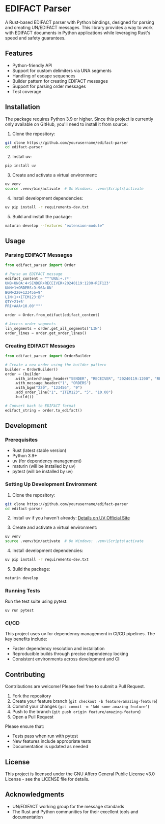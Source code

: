 # EDIFACT Parser

A Rust-based EDIFACT parser with Python bindings, designed for parsing and creating UN/EDIFACT messages. This library provides a way to work with EDIFACT documents in Python applications while leveraging Rust's speed and safety guarantees.

## Features

- Python-friendly API
- Support for custom delimiters via UNA segments
- Handling of escape sequences
- Builder pattern for creating EDIFACT messages
- Support for parsing order messages
- Test coverage

## Installation

The package requires Python 3.9 or higher. Since this project is currently only available on GitHub, you'll need to install it from source:

1. Clone the repository:
```bash
git clone https://github.com/yourusername/edifact-parser
cd edifact-parser
```

2. Install uv:
```bash
pip install uv
```

3. Create and activate a virtual environment:
```bash
uv venv
source .venv/bin/activate  # On Windows: .venv\Scripts\activate
```

4. Install development dependencies:
```bash
uv pip install -r requirements-dev.txt
```

5. Build and install the package:
```bash
maturin develop --features "extension-module"
```

## Usage

### Parsing EDIFACT Messages

```python
from edifact_parser import Order

# Parse an EDIFACT message
edifact_content = """UNA:+.?*'
UNB+UNOA:4+SENDER+RECEIVER+20240119:1200+REF123'
UNH+1+ORDERS:D:96A:UN'
BGM+220+123456+9'
LIN+1++ITEM123:BP'
QTY+21+5'
PRI+AAA+10.00'"""

order = Order.from_edifact(edifact_content)

# Access order segments
lin_segments = order.get_all_segments("LIN")
order_lines = order.get_order_lines()
```

### Creating EDIFACT Messages

```python
from edifact_parser import OrderBuilder

# Create a new order using the builder pattern
builder = OrderBuilder()
order = (builder
    .with_interchange_header("SENDER", "RECEIVER", "20240119:1200", "REF123")
    .with_message_header("1", "ORDERS")
    .with_bgm("220", "123456", "9")
    .add_order_line("1", "ITEM123", "5", "10.00")
    .build())

# Convert back to EDIFACT format
edifact_string = order.to_edifact()
```

## Development

### Prerequisites

- Rust (latest stable version)
- Python 3.9+
- uv (for dependency management)
- maturin (will be installed by uv)
- pytest (will be installed by uv)

### Setting Up Development Environment

1. Clone the repository:
```bash
git clone https://github.com/yourusername/edifact-parser
cd edifact-parser
```

2. Install uv if you haven't already:
[Details on UV Official Site](https://docs.astral.sh/uv/getting-started/installation/)

3. Create and activate a virtual environment:
```bash
uv venv
source .venv/bin/activate  # On Windows: .venv\Scripts\activate
```

4. Install development dependencies:
```bash
uv pip install -r requirements-dev.txt
```

5. Build the package:
```bash
maturin develop
```

### Running Tests

Run the test suite using pytest:

```bash
uv run pytest
```

### CI/CD

This project uses uv for dependency management in CI/CD pipelines. The key benefits include:
- Faster dependency resolution and installation
- Reproducible builds through precise dependency locking
- Consistent environments across development and CI

## Contributing

Contributions are welcome! Please feel free to submit a Pull Request.

1. Fork the repository
2. Create your feature branch (`git checkout -b feature/amazing-feature`)
3. Commit your changes (`git commit -m 'Add some amazing feature'`)
4. Push to the branch (`git push origin feature/amazing-feature`)
5. Open a Pull Request

Please ensure that:
- Tests pass when run with pytest
- New features include appropriate tests
- Documentation is updated as needed

## License

This project is licensed under the GNU Affero General Public License v3.0 License - see the LICENSE file for details.

## Acknowledgments

- UN/EDIFACT working group for the message standards
- The Rust and Python communities for their excellent tools and documentation
